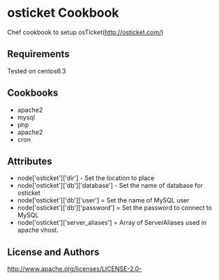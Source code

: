 osticket Cookbook
=================
Chef cookbook to setup osTicket(http://osticket.com/)

Requirements
------------
Tested on centos6.3

Cookbooks
---------
* apache2
* mysql
* php
* apache2
* cron

Attributes
----------
* node['osticket']['dir'] - Set the location to place
* node['osticket']['db']['database'] - Set the name of database for osticket
* node['osticket']['db']['user'] = Set the name of MySQL user
* node['osticket']['db']['password'] = Set the password to connect to MySQL
* node['osticket']['server_aliases'] = Array of ServerAliases used in apache vhost.

License and Authors
------------------
http://www.apache.org/licenses/LICENSE-2.0-
